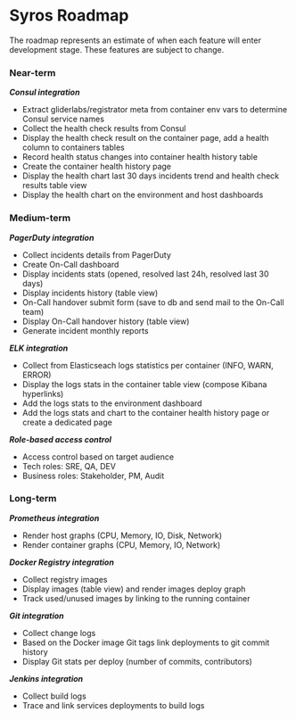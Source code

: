 # Syros Roadmap

The roadmap represents an estimate of when each feature will enter development stage. These features are subject to change.

### Near-term

***Consul integration***

* Extract gliderlabs/registrator meta from container env vars to determine Consul service names
* Collect the health check results from Consul
* Display the health check result on the container page, add a health column to containers tables
* Record health status changes into container health history table
* Create the container health history page 
* Display the health chart last 30 days incidents trend and health check results table view
* Display the health chart on the environment and host dashboards

### Medium-term

***PagerDuty integration***

* Collect incidents details from PagerDuty
* Create On-Call dashboard 
* Display incidents stats (opened, resolved last 24h, resolved last 30 days)
* Display incidents history (table view)
* On-Call handover submit form (save to db and send mail to the On-Call team)
* Display On-Call handover history (table view)
* Generate incident monthly reports

***ELK integration***

* Collect from Elasticseach logs statistics per container (INFO, WARN, ERROR) 
* Display the logs stats in the container table view (compose Kibana hyperlinks)
* Add the logs stats to the environment dashboard
* Add the logs stats and chart to the container health history page or create a dedicated page

***Role-based access control***

* Access control based on target audience
* Tech roles: SRE, QA, DEV
* Business roles: Stakeholder, PM, Audit

### Long-term

***Prometheus integration***

* Render host graphs (CPU, Memory, IO, Disk, Network) 
* Render container graphs (CPU, Memory, IO, Network)

***Docker Registry integration***

* Collect registry images
* Display images (table view) and render images deploy graph
* Track used/unused images by linking to the running container 

***Git integration***

* Collect change logs
* Based on the Docker image Git tags link deployments to git commit history
* Display Git stats per deploy (number of commits, contributors)

***Jenkins integration***

* Collect build logs
* Trace and link services deployments to build logs
